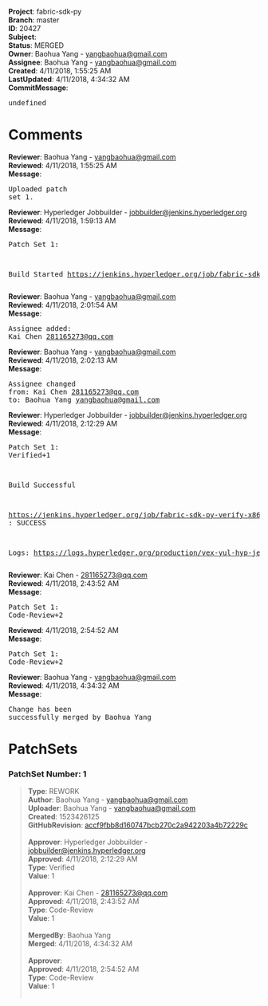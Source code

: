 <strong>Project</strong>: fabric-sdk-py<br><strong>Branch</strong>: master<br><strong>ID</strong>: 20427<br><strong>Subject</strong>:<br><strong>Status</strong>: MERGED<br><strong>Owner</strong>: Baohua Yang - yangbaohua@gmail.com<br><strong>Assignee</strong>: Baohua Yang - yangbaohua@gmail.com<br><strong>Created</strong>: 4/11/2018, 1:55:25 AM<br><strong>LastUpdated</strong>: 4/11/2018, 4:34:32 AM<br><strong>CommitMessage</strong>:<br><pre>undefined</pre><h1>Comments</h1><strong>Reviewer</strong>: Baohua Yang - yangbaohua@gmail.com<br><strong>Reviewed</strong>: 4/11/2018, 1:55:25 AM<br><strong>Message</strong>: <pre>Uploaded patch set 1.</pre><strong>Reviewer</strong>: Hyperledger Jobbuilder - jobbuilder@jenkins.hyperledger.org<br><strong>Reviewed</strong>: 4/11/2018, 1:59:13 AM<br><strong>Message</strong>: <pre>Patch Set 1:

Build Started https://jenkins.hyperledger.org/job/fabric-sdk-py-verify-x86_64/420/</pre><strong>Reviewer</strong>: Baohua Yang - yangbaohua@gmail.com<br><strong>Reviewed</strong>: 4/11/2018, 2:01:54 AM<br><strong>Message</strong>: <pre>Assignee added: Kai Chen <281165273@qq.com></pre><strong>Reviewer</strong>: Baohua Yang - yangbaohua@gmail.com<br><strong>Reviewed</strong>: 4/11/2018, 2:02:13 AM<br><strong>Message</strong>: <pre>Assignee changed from: Kai Chen <281165273@qq.com> to: Baohua Yang <yangbaohua@gmail.com></pre><strong>Reviewer</strong>: Hyperledger Jobbuilder - jobbuilder@jenkins.hyperledger.org<br><strong>Reviewed</strong>: 4/11/2018, 2:12:29 AM<br><strong>Message</strong>: <pre>Patch Set 1: Verified+1

Build Successful 

https://jenkins.hyperledger.org/job/fabric-sdk-py-verify-x86_64/420/ : SUCCESS

Logs: https://logs.hyperledger.org/production/vex-yul-hyp-jenkins-3/fabric-sdk-py-verify-x86_64/420</pre><strong>Reviewer</strong>: Kai Chen - 281165273@qq.com<br><strong>Reviewed</strong>: 4/11/2018, 2:43:52 AM<br><strong>Message</strong>: <pre>Patch Set 1: Code-Review+2</pre><strong>Reviewed</strong>: 4/11/2018, 2:54:52 AM<br><strong>Message</strong>: <pre>Patch Set 1: Code-Review+2</pre><strong>Reviewer</strong>: Baohua Yang - yangbaohua@gmail.com<br><strong>Reviewed</strong>: 4/11/2018, 4:34:32 AM<br><strong>Message</strong>: <pre>Change has been successfully merged by Baohua Yang</pre><h1>PatchSets</h1><h3>PatchSet Number: 1</h3><blockquote><strong>Type</strong>: REWORK<br><strong>Author</strong>: Baohua Yang - yangbaohua@gmail.com<br><strong>Uploader</strong>: Baohua Yang - yangbaohua@gmail.com<br><strong>Created</strong>: 1523426125<br><strong>GitHubRevision</strong>: [accf9fbb8d160747bcb270c2a942203a4b72229c](https://github.com/hyperledger/fabric-sdk-py/commit/accf9fbb8d160747bcb270c2a942203a4b72229c)<br><br><strong>Approver</strong>: Hyperledger Jobbuilder - jobbuilder@jenkins.hyperledger.org<br><strong>Approved</strong>: 4/11/2018, 2:12:29 AM<br><strong>Type</strong>: Verified<br><strong>Value</strong>: 1<br><br><strong>Approver</strong>: Kai Chen - 281165273@qq.com<br><strong>Approved</strong>: 4/11/2018, 2:43:52 AM<br><strong>Type</strong>: Code-Review<br><strong>Value</strong>: 1<br><br><strong>MergedBy</strong>: Baohua Yang<br><strong>Merged</strong>: 4/11/2018, 4:34:32 AM<br><br><strong>Approver</strong>:<br><strong>Approved</strong>: 4/11/2018, 2:54:52 AM<br><strong>Type</strong>: Code-Review<br><strong>Value</strong>: 1<br><br></blockquote>
